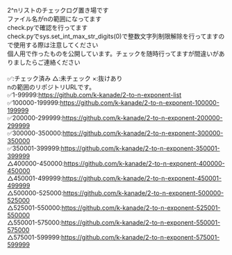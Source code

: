 2^nリストのチェックログ置き場です<br>
ファイル名がnの範囲になってます<br>
check.pyで確認を行ってます<br>
check.pyでsys.set_int_max_str_digits(0)で整数文字列制限解除を行ってますので使用する際は注意してください<br>
個人用で作ったものを公開しています。チェックを随時行ってますが間違いがありましたらご連絡ください<br>
<br>
✅:チェック済み △:未チェック ×:抜けあり<br>
nの範囲のリポジトリURLです。<br>
✅1-99999:https://github.com/k-kanade/2-to-n-exponent-list<br>
✅100000-199999:https://github.com/k-kanade/2-to-n-exponent-100000-199999<br>
✅200000-299999:https://github.com/k-kanade/2-to-n-exponent-200000-299999<br>
✅300000-350000:https://github.com/k-kanade/2-to-n-exponent-300000-350000<br>
✅350001-399999:https://github.com/k-kanade/2-to-n-exponent-350001-399999<br>
△400000-450000:https://github.com/k-kanade/2-to-n-exponent-400000-450000<br>
△450001-499999:https://github.com/k-kanade/2-to-n-exponent-450001-499999<br>
△500000-525000:https://github.com/k-kanade/2-to-n-exponent-500000-525000<br>
△525001-550000:https://github.com/k-kanade/2-to-n-exponent-525001-550000<br>
△550001-575000:https://github.com/k-kanade/2-to-n-exponent-550001-575000<br>
△575001-599999:https://github.com/k-kanade/2-to-n-exponent-575001-599999<br>
